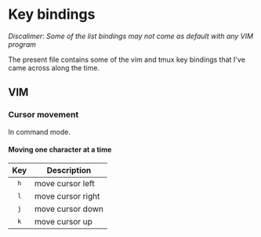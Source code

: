 # Key bindings

*Discalimer: Some of the list bindings may not come as default with any VIM program*

The present file contains some of the vim and tmux key bindings that I've came
across along the time.

## VIM

### Cursor movement

In command mode.

#### Moving one character at a time

Key | Description
:---: | ---
<kbd>h</kbd> | move cursor left
<kbd>l</kbd> | move cursor right
<kbd>j</kbd> | move cursor down
<kbd>k</kbd> | move cursor up
